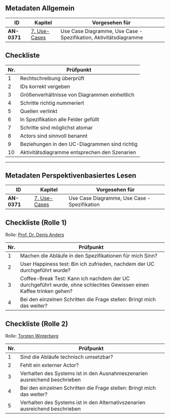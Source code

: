 ## Metadaten Allgemein
| ID | Kapitel | Vorgesehen für |
|---|---|---|
| <a name="AN-03xx">**AN-0371**</a> | [7. Use-Cases](https://github.com/pschm/am-lastenheft-ss20/blob/master/lastenheft/07.-use-cases.md#7-use-cases) | Use Case Diagramme, Use Case - Spezifikation, Aktivitätsdiagramme |

## Checkliste

| Nr\. | Prüfpunkt |
|---|---|
|  1 | Rechtschreibung überprüft |
|  2 | IDs korrekt vergeben |
|  3 | Größenverhältnisse von Diagrammen einheitlich |
|  4 | Schritte richtig nummeriert |
|  5 | Quellen verlinkt |
|  6 | In Spezifikation alle Felder gefüllt |
|  7 | Schritte sind möglichst atomar |
|  8 | Actors sind sinnvoll benannt |
|  9 | Beziehungen in den UC-Diagrammen sind richtig |
| 10 | Aktivitätsdiagramme entsprechen den Szenarien |

---

## Metadaten Perspektivenbasiertes Lesen
| ID | Kapitel | Vorgesehen für |
|---|---|---|
| <a name="AN-03xx">**AN-0371**</a> | [7. Use-Cases](https://github.com/pschm/am-lastenheft-ss20/blob/master/lastenheft/07.-use-cases.md#7-use-cases) | Use Case Diagramme, Use Case - Spezifikation |

## Checkliste (Rolle 1)
Rolle: [Prof. Dr. Denis Anders](https://github.com/pschm/am-lastenheft-ss20/blob/master/lastenheft/01.-stakeholer-ziele-und-systemkontext.md#131-perspektivenbasiertes-lesen)

| Nr\. | Prüfpunkt |
|---|---|
|  1 | Machen die Abläufe in den Spezifikationen für mich Sinn? |
|  2 | User Happiness test: Bin ich zufrieden, nachdem der UC durchgeführt wurde?  |
|  3 | Coffee-Break Test: Kann ich nachdem der UC durchgeführt wurde, ohne schlechtes Gewissen einen Kaffee trinken gehen? |
|  4 | Bei den einzelnen Schritten die Frage stellen: Bringt mich das weiter? |


## Checkliste (Rolle 2)
Rolle: [Torsten Winterberg](https://github.com/pschm/am-lastenheft-ss20/blob/master/lastenheft/01.-stakeholer-ziele-und-systemkontext.md#131-perspektivenbasiertes-lesen)

| Nr\. | Prüfpunkt |
|---|---|
|  1 | Sind die Abläufe technisch umsetzbar? |
|  2 | Fehlt ein externer Actor?  |
|  3 | Verhalten des Systems ist in den Ausnahmeszenarien ausreichend beschrieben |
|  4 | Bei den einzelnen Schritten die Frage stellen: Bringt mich das weiter? |
|  5 | Verhalten des Systems ist in den Alternativszenarien ausreichend beschrieben |

